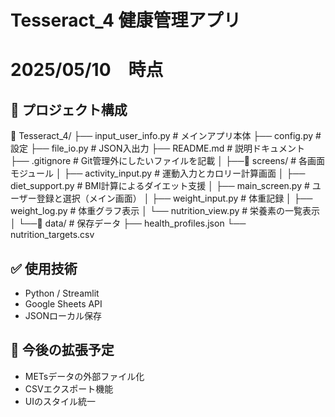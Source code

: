 # Tesseract_4 健康管理アプリ
# 2025/05/10　時点

## 📁 プロジェクト構成

📁 Tesseract_4/
├── input_user_info.py          # メインアプリ本体
├── config.py                   # 設定
├── file_io.py                  # JSON入出力
├── README.md                   # 説明ドキュメント
├── .gitignore                  # Git管理外にしたいファイルを記載
│
├──📁 screens/                  # 各画面モジュール
│	├── activity_input.py      # 運動入力とカロリー計算画面
│	├── diet_support.py        # BMI計算によるダイエット支援
│	├── main_screen.py         # ユーザー登録と選択（メイン画面）
│	├── weight_input.py        # 体重記録
│	├── weight_log.py          # 体重グラフ表示
│	└── nutrition_view.py      # 栄養素の一覧表示
│
└──📁 data/                     # 保存データ
 	├── health_profiles.json
    └── nutrition_targets.csv


## ✅ 使用技術
- Python / Streamlit
- Google Sheets API
- JSONローカル保存

## 📝 今後の拡張予定
- METsデータの外部ファイル化
- CSVエクスポート機能
- UIのスタイル統一